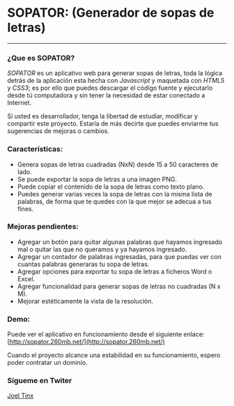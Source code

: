 # SOPATOR: (Generador de sopas de letras)

----------
### ¿Que es SOPATOR?
*SOPATOR* es un aplicativo web para generar sopas de letras, toda la lógica detrás de la aplicación esta hecha con *Javascript* y maquetada con *HTML5* y *CSS3*; es por ello que puedes descargar el código fuente y ejecutarlo desde tú computadora y sin tener la necesidad de estar conectado a Internet.

Si usted es desarrollador, tenga la libertad de estudiar, modificar y compartir este proyecto. Estaría de más decirte que puedes enviarme tus sugerencias de mejoras o cambios.

### Características:
* Genera sopas de letras cuadradas (NxN) desde 15 a 50 caracteres de lado.
* Se puede exportar la sopa de letras a una imagen PNG.
* Puede copiar el contenido de la sopa de letras como texto plano.
* Puedes generar varias veces la sopa de letras con la misma lista de palabras, de forma que te quedes con la que mejor se adecua a tus fines.

### Mejoras pendientes:
* Agregar un botón para quitar algunas palabras que hayamos ingresado mal o quitar las que no queramos y ya hayamos ingresado.
* Agregar un contador de palabras ingresadas, para que puedas ver con cuantas palabras generaras tu sopa de letras.
* Agregar opciones para exportar tu sopa de letras a ficheros Word o Excel.
* Agregar funcionalidad para generar sopas de letras no cuadradas (N x M).
* Mejorar estéticamente la vista de la resolución.

### Demo:

Puede ver el aplicativo en funcionamiento desde el siguiente enlace: [http://sopator.260mb.net/](http://sopator.260mb.net/)

Cuando el proyecto alcance una estabilidad en su funcionamiento, espero poder contratar un dominio.

### Sígueme en Twiter
[Joel Tinx](https://twitter.com/joeltinx)
